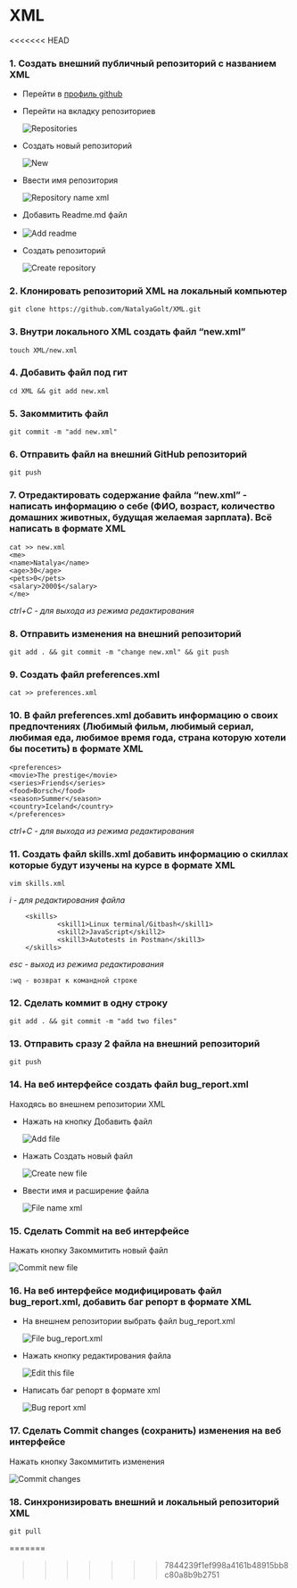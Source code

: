 # XML
<<<<<<< HEAD
### 1. Создать внешний публичный репозиторий c названием XML
- Перейти в [профиль github](https://github.com/NatalyaGolt, "NatalyaGolt github profile")
  
- Перейти на вкладку репозиториев
  
  <img src="https://s423vla.storage.yandex.net/rdisk/c8d8a490b7852a3bb59b898aa02a9e8daba6ae4009fcbf913cd729d95b671a39/6278e991/n0TScqWseOyzBp-7ZA_dB2n_IK8veAokzB1anpQ3lDdz3FSh5bP7l4ALRt6OkEGDw4KXrDxBygXQrFT9E8NOgQ==?uid=40883143&filename=Repositories.png&disposition=inline&hash=&limit=0&content_type=image%2Fpng&owner_uid=40883143&fsize=768&hid=b97d3d461c479938ff91b6a1552f236f&media_type=image&tknv=v2&etag=740d48d50cec357e4154d8f2d5b916e4&rtoken=3tOwzhx77wkv&force_default=yes&ycrid=na-ab780c361c53d7adbeec9407f9d58a73-downloader16f&ts=5de9179f0c640&s=1658e2ced26ab5ebae0f32c7c4ff4005e00e3bbdfa7dfeb4a048b41dee01789a&pb=U2FsdGVkX18lxAD6jTIoiNdj0EWxPmdFtrEB16MNle1Bvuzx2MnWS6-tZiwQB4gQfPY4Ol2fXgZGZEx6vMScM47M30mbEaaf6GGQHpMOlow" alt="Repositories" align=center>
  
- Создать новый репозиторий
  
  <img src="https://s830sas.storage.yandex.net/rdisk/37dc21c7ab39863bd0ee93fafb3315dcf7cb32aee4b90c7f0c3f3486ed4208ef/6278e9d3/n0TScqWseOyzBp-7ZA_dB51dqgMnJDv1Ide0leg49PAiYOesVCS87xj9sDMba3EzUp2G5kMq6yMLVclQejMdtA==?uid=40883143&filename=New.png&disposition=inline&hash=&limit=0&content_type=image%2Fpng&owner_uid=40883143&fsize=1048&hid=b71f21d4490560f726a39ac65d6570dc&media_type=image&tknv=v2&etag=17e05d322158184803baacf6a195cf56&rtoken=ll722jmOCPvX&force_default=yes&ycrid=na-a70aa1fe59686f99f1ba03ffb763f133-downloader16f&ts=5de917ddfdac0&s=62784f0a7638aeb3ab14e796dd771dfa213b26e718c92a6ec7104bcdd0463aaf&pb=U2FsdGVkX18ylrjIVqiT8In28AuKUc5MwPpfoSPi4RGTFeW5YyVFF7vSCUPcJx82biRraVAvQ0EdGcdk4Vr459Ld3E7bD-9SVxfrGoDz9_8" alt="New" align=center>
  
- Ввести имя репозитория
  
  <img src="https://s369vla.storage.yandex.net/rdisk/28fa18d59db4a8772f9f0f794479016d8075e61fa78a37c716ad3b3fa3ea2460/62790343/n0TScqWseOyzBp-7ZA_dB5MokLTMNH9upNu9paZ4XsqtGATpa-izHSyFdIYBFjEejFQSqSspz8RhgKyRihMLIQ==?uid=40883143&filename=Repository%20name%20XML.png&disposition=inline&hash=&limit=0&content_type=image%2Fpng&owner_uid=40883143&fsize=3198&hid=94d847e0a44507f97bcf990d3be4b78d&media_type=image&tknv=v2&etag=ae643580f9b7e3a8b2fa6d11fdd4f5ae&rtoken=EZ4iNamLkF62&force_default=yes&ycrid=na-41d295731a541fb2394df960920442cc-downloader23e&ts=5de93020516c0&s=53261a582b783afd5b21d866ec92d93d7a299e6226dcf7ffaa85bce0f6209bd8&pb=U2FsdGVkX181qPa_vseAxfDtQu9WM9W59Ef4mdUWHIskoNK8zxjIKoxeITTlequKnBFjgj88fs1WwyVOAn8lVbZe8Hp9JMWjKHYU8J125HA" alt="Repository name xml" align=center>
  
- Добавить Readme.md файл
- 
  <img src="https://s832sas.storage.yandex.net/rdisk/d9369843c0e9bf27197c14fb84e8165ad0a441390d873218eda9d72e83925af4/6278ea16/n0TScqWseOyzBp-7ZA_dByitLRjkimMvlYzS1EVzl-0jGzX3iLaAPxqBR41oXhKaeS5UMelto6xWEdv19rUmxw==?uid=40883143&filename=Add%20readme.png&disposition=inline&hash=&limit=0&content_type=image%2Fpng&owner_uid=40883143&fsize=3566&hid=b678410517fe7c1e751d40e0ca8b00e0&media_type=image&tknv=v2&etag=77fcc77d8ee8b77f33d524b5fee9ebc9&rtoken=W5bLzyMch013&force_default=yes&ycrid=na-e20e29d6b7a0e412e685175d822f1024-downloader16f&ts=5de9181de3180&s=49c09eee5d35e196496240dc95a254fefa57460a3dc63de0ab9d3a360c085256&pb=U2FsdGVkX19ZLIFH-eybjn9BrFzh-jr_xaNbsez23CIYeBqrA0ej6SJJbJTepOByJoZMOgI23QQA-RCKb69g7TCcrB-CV0Jr2oJjD8i3kYk" alt="Add readme" align=center>
- Создать репозиторий
  
    <img src="https://s447vla.storage.yandex.net/rdisk/006c170e98e7e465aa44b87e1ee9cb13e2203a9175276033a17b84f4920cc52b/6278ea33/n0TScqWseOyzBp-7ZA_dB6Qozo0fg53U2Sko1LD8UKaFOk6jcV712MFv7qyiULjU7fQzFIF_OrHWd2xHyl4mdA==?uid=40883143&filename=Create%20repository.png&disposition=inline&hash=&limit=0&content_type=image%2Fpng&owner_uid=40883143&fsize=1623&hid=4417740942504c0d470b9f2a2709b218&media_type=image&tknv=v2&etag=9d15d9fc6340bbfdf497ce8bf612f053&rtoken=vuedeueZIvqs&force_default=yes&ycrid=na-cf142cbe0f4fb02be70707f83928f449-downloader16e&ts=5de918398b2c0&s=3aa8bf67f9f70318866513a093ed530eb3040334143672fa9df25359e4a9e96c&pb=U2FsdGVkX18lzWNoCz5fJqeap1olae2aGT415yaOkyuaRJoukBnAbQoFolm6P_kgXY2hYc-C1wIBOsOJJFL3jBRVvYVUTC6_KPKfl1KKXik" alt="Create repository" align=center>
### 2. Клонировать репозиторий XML на локальный компьютер
    git clone https://github.com/NatalyaGolt/XML.git
### 3. Внутри локального XML создать файл “new.xml”
    touch XML/new.xml
### 4. Добавить файл под гит
    cd XML && git add new.xml
### 5. Закоммитить файл
    git commit -m "add new.xml"
### 6. Отправить файл на внешний GitHub репозиторий
    git push
### 7. Отредактировать содержание файла “new.xml” - написать информацию о себе (ФИО, возраст, количество домашних животных, будущая желаемая зарплата). Всё написать в формате XML
    cat >> new.xml
    <me>
    <name>Natalya</name>
    <age>30</age>
    <pets>0</pets>
    <salary>2000$</salary>
    </me>

_ctrl+C - для выхода из режима редактирования_

### 8. Отправить изменения на внешний репозиторий
    git add . && git commit -m "change new.xml" && git push
### 9. Создать файл preferences.xml
    cat >> preferences.xml
### 10. В файл preferences.xml добавить информацию о своих предпочтениях (Любимый фильм, любимый сериал, любимая еда, любимое время года, страна которую хотели бы посетить) в формате XML
    <preferences>
    <movie>The prestige</movie>
    <series>Friends</series>
    <food>Borsch</food>
    <season>Summer</season>
    <country>Iceland</country>
    </preferences>

_ctrl+C - для выхода из режима редактирования_
    
### 11. Создать файл skills.xml добавить информацию о скиллах которые будут изучены на курсе в формате XML
    vim skills.xml

_i - для редактирования файла_

        <skills>
                <skill1>Linux terminal/Gitbash</skill1>
                <skill2>JavaScript</skill2>
                <skill3>Autotests in Postman</skill3>
        </skills>

_esc - выход из режима редактирования_

    :wq - возврат к командной строке
### 12. Сделать коммит в одну строку
    git add . && git commit -m "add two files"
### 13. Отправить сразу 2 файла на внешний репозиторий
    git push
### 14. На веб интерфейсе создать файл bug_report.xml
Находясь во внешнем репозитории XML
- Нажать на кнопку Добавить файл
  
  <img src="https://s76vla.storage.yandex.net/rdisk/69186f9f9a0d5ef9474d4f81cc8e794961ed59c67fc69deeeea86f5525e82696/6278ea4f/n0TScqWseOyzBp-7ZA_dB2T88BfEwhNLGyH0oixVKMCNTkujOYDKiee_aeBBc14bGm3OP7Ix9C65fSeKm2BQwg==?uid=40883143&filename=Add%20file.png&disposition=inline&hash=&limit=0&content_type=image%2Fpng&owner_uid=40883143&fsize=1132&hid=56b39eb7af987256dcd0384313930216&media_type=image&tknv=v2&etag=31392e28226b7b87d1d268fcce65b889&rtoken=0QIrR4ga9Qo5&force_default=yes&ycrid=na-4e93e8d63f85076a77e3510617414134-downloader16e&ts=5de918543f1c0&s=d2323c6f4f4cd1886082032f2cbcf83d26f2a90ca67d81ed79884fc75ca48d82&pb=U2FsdGVkX19RlfX5k2YIcZxubO-19IytK27WEPwPg2N-24z--GK-RE0obeQA1timTP3H4XxBkYUVgqAIqgQTT5GKUlXpAB3UGT0Vo57FvnU" alt="Add file" align=center>
- Нажать Создать новый файл
  
  <img src="https://s355vla.storage.yandex.net/rdisk/bcc4c33d724cc0bfd4e48b5ac224af853bd0429c8b4affaaa38a0ee064eec0b4/6278ea67/n0TScqWseOyzBp-7ZA_dB3s2EC-k321eWbolHbf2D9KyPGSSyOd54kNmqwhxiy9n0ggAn1ZB6fMNzOlCbPJ6IQ==?uid=40883143&filename=Create%20new%20file.png&disposition=inline&hash=&limit=0&content_type=image%2Fpng&owner_uid=40883143&fsize=674&hid=33a3b41d7d48b41a1c978a6455d462d1&media_type=image&tknv=v2&etag=909fa0f6475f8b043c062760c02d5752&rtoken=0KS0q3mQY5vj&force_default=yes&ycrid=na-a67e11509276c76186462f60120c1671-downloader16e&ts=5de9186b227c0&s=3a57f7ca6cfa8734a391efe25284c02a656baa347a162ce153688e24498ab6f0&pb=U2FsdGVkX1-aZimAlPcI_klo4xtRsjUud04x6gOHOnaOjBt5goL3-Zy6wmjXsr2S0H3LxOLfsgO9Vfpm6mMqMpHSE6tFSgVKASvg_YtBWAI" alt="Create new file" align=center>
- Ввести имя и расширение файла
  
  <img src="https://s305vla.storage.yandex.net/rdisk/bee39570e83af6f3e8d682e2826d5b75b1a9fa372c861c60c14c86d318d1d14b/627903a7/n0TScqWseOyzBp-7ZA_dB96m_m0SRv6A-YProCKwd6CZiOAPsIJfm6_uUilGitJ4-lPuUYZ-R0AzwV-uVuggfw==?uid=40883143&filename=File%20name%20XML.png&disposition=inline&hash=&limit=0&content_type=image%2Fpng&owner_uid=40883143&fsize=1971&hid=4244d6d37229919cc66af4aaeae88729&media_type=image&tknv=v2&etag=52edfcf93318fb2c2f44e743cbdd97ee&rtoken=vCRp6x01JDex&force_default=yes&ycrid=na-e93af6d1ed94714aed942cd0a8a09b9b-downloader23e&ts=5de9307faf7c0&s=619065c8d233268e57eab3962eef22eb9fd46f180e11c96cfeeebad03f27bdb4&pb=U2FsdGVkX1-vVxZuRH9tfcImszCnBkOfZjtkTSF_G-4xw4xY9hu6NdxVXxGyxCQqrw4VYZUtzyYGOb3kaPYaVfpUy0VH7Z8fTdVZFSg3Lv8" alt="File name xml" align=center>
### 15. Сделать Commit на веб интерфейсе
Нажать кнопку Закоммитить новый файл

<img src="https://s656sas.storage.yandex.net/rdisk/48c5769c00518aed4cb274d608d05d52fe3a0e090ed72f14029114fb9bedfb65/6278ea9e/n0TScqWseOyzBp-7ZA_dB1wN614qSJv-gLWBm-8R4HngdvtrNHrJThIOjUZ_KCHOWOGN4TBUkzJxU7D39-x1Vg==?uid=40883143&filename=Commit%20new%20file.png&disposition=inline&hash=&limit=0&content_type=image%2Fpng&owner_uid=40883143&fsize=1432&hid=d9efb555aaee53a5dc8813d1009cf130&media_type=image&tknv=v2&etag=e5e60bd2984bdb33173ce555c12cb972&rtoken=fYXwxeAtB0R1&force_default=yes&ycrid=na-284dc25d5edfb0cbd6b25b7d09622360-downloader16e&ts=5de9189f96380&s=e1b6fea10a116699670f7e8fd59a8533f5d7b222824be0666083eef46b44d136&pb=U2FsdGVkX1-p7Mt8fbl2c7bBQi8K7uWkjgFwlKcy50_q6t8Gls29u0pwUixAYaC9BlkzCzOKVONw6Js6eM5CiOhWo49bi74hMpOsBtACe-g" alt="Commit new file" align=center>

### 16. На веб интерфейсе модифицировать файл bug_report.xml, добавить баг репорт в формате XML
- На внешнем репозитории выбрать файл bug_report.xml 
  
  <img src="https://s350vla.storage.yandex.net/rdisk/649297af2d48760369c33eec1b9caa3413f9ea7afead867784d1ee50baad4520/62790434/n0TScqWseOyzBp-7ZA_dB_FsamBITRGfLomRQYgWqJ54w2AyIIXLGT3fT7v5QYEszaEwOX0hwezI4Vi5EO5WmQ==?uid=40883143&filename=File%20bug_report.xml.png&disposition=inline&hash=&limit=0&content_type=image%2Fpng&owner_uid=40883143&fsize=835&hid=ad7c17fffc310a010ab97e98b393698d&media_type=image&tknv=v2&etag=1d913b6c2d2002ddbc7e9757733cd3f4&rtoken=rkneOIc6y54T&force_default=yes&ycrid=na-84a0232e9b4609ce0c3af0d50e7d5da8-downloader23e&ts=5de9310627500&s=896eb15bb347350936d705d215f09a4a6541535c0a531d00f27930a9e9535cbf&pb=U2FsdGVkX18mvuwNEZ_TbcOxNhqsek97oqYCXSCZVEGf50-mycFI43a3IioHHuxsHDiBii4Neq91qr0u-DoWWqFA4fUBj34gMEknWeYzl6Q" alt="File bug_report.xml" align=center>

- Нажать кнопку редактирования файла

  <img src="https://s787sas.storage.yandex.net/rdisk/4f42f21173794c3fabe013fc93b51e820dee674f24ea88eb8e75f5613dfa709d/6278eacb/n0TScqWseOyzBp-7ZA_dBy-a1Llseg5KRXIusOpst4EkTeZmzL0yU01OGL2gPuOwGBke_r1B274NFdifsJux6A==?uid=40883143&filename=Edit%20this%20file.png&disposition=inline&hash=&limit=0&content_type=image%2Fpng&owner_uid=40883143&fsize=1182&hid=3f86403e237cbedba749a33d2a8b01c5&media_type=image&tknv=v2&etag=ba48ba0e2a475b152ed3bb7c10dd098e&rtoken=sLH3zo290hXR&force_default=yes&ycrid=na-f0b72f88728538b816c33fb0ca363093-downloader16e&ts=5de918ca808c0&s=e31b005e2a61ecf90faf09a9594c8146e51c3055386b3c3a46f02a5dcbee1267&pb=U2FsdGVkX18agH8CUuMFDOs6cxjXdt6c3U0ACAqwpasJbyi13Uy5GTu7inX1parFTDmihq7zyO3h1e0eLzuqj627kepiOWE-TehmMAgLfII" alt="Edit this file" align=center>

- Написать баг репорт в формате xml

    <img src="https://s396vla.storage.yandex.net/rdisk/46c2fe1814c1368d12e0275fd358bf86912f790014614fcc31b8f4bfdea12c35/6279045c/n0TScqWseOyzBp-7ZA_dB9LbYbpJ5WVCn4VY0EPeEJb5HGtffuIlvsC8xRw4vJiM-MOE4bGDy8rAty7vhqd38w==?uid=40883143&filename=Bug%20report%20xml.png&disposition=inline&hash=&limit=0&content_type=image%2Fpng&owner_uid=40883143&fsize=27861&hid=4ae75771f7cfdd7c73572915b5ca2482&media_type=image&tknv=v2&etag=87b5ed47dfc4207d426d5c30ff59ffb4&rtoken=HZXtLhiGrhNb&force_default=yes&ycrid=na-02dc5d5872aebffd13e4c08ed2cf1ab1-downloader23e&ts=5de9312c4cf00&s=907e597285e1a037b8f7be0d06dca759e2faacbe087a71bdb394bd39ba62b6b1&pb=U2FsdGVkX1-FJhLHESCzcmtSzdE6Cg850WJHk4pVbGKpeeyIEnQllnPj11kDtRcXfdXIqLU_5-KlDDyE4JAZbR6QZS-gR0z0L0IKG1fd6Ck" alt="Bug report xml" align=center>

### 17.  Сделать Commit changes (сохранить) изменения на веб интерфейсе
Нажать кнопку Закоммитить изменения

<img src="https://s824sas.storage.yandex.net/rdisk/28246abf5f2a29fe175319af8d2b24a2f52c2ae069866d264eb7574c350a58a3/6278eaef/n0TScqWseOyzBp-7ZA_dB78IrRbky813s4ru_jpmvovKUQ76Kodefl_RSaqpv5MYXbxOPC7O9R3BgoHF1quNrA==?uid=40883143&filename=Commit%20changes.png&disposition=inline&hash=&limit=0&content_type=image%2Fpng&owner_uid=40883143&fsize=1508&hid=64a075c6c27f33d998bcbb6ee50bf692&media_type=image&tknv=v2&etag=8ba21953cd6fe751cd1d6502457bac0d&rtoken=4EynNZAz80eD&force_default=yes&ycrid=na-afbccb3c6a8f79e6e01040ab6cbd0f80-downloader16e&ts=5de918ecd59c0&s=790177701ca6458e20a6b4538953a197947a40bed33ea013d42431639bf62723&pb=U2FsdGVkX19R6AgPJfpKMLfBbilgNnRUhDYLUyziZM198647yvbZr5TBhVCImV6TSR1nDJKcyFnah_NKacryuRZM-LAG-cm3gaxaatjtEoA" alt="Commit changes" align=center>

### 18. Синхронизировать внешний и локальный репозиторий XML
    git pull
=======
>>>>>>> 7844239f1ef998a4161b48915bb8c80a8b9b2751
